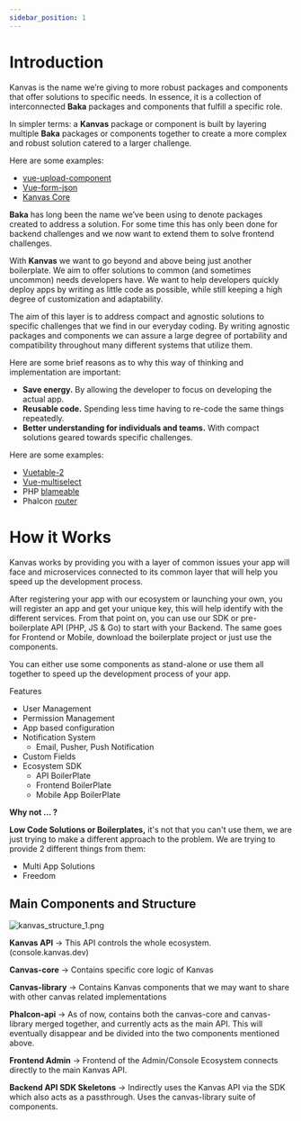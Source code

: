 ```yaml
---
sidebar_position: 1
---
```


# Introduction

Kanvas is the name we’re giving to more robust packages and components that offer solutions to specific needs. In essence, it is a collection of interconnected **Baka** packages and components that fulfill a specific role.

In simpler terms: a **Kanvas** package or component is built by layering multiple **Baka** packages or components together to create a more complex and robust solution catered to a larger challenge.

Here are some examples:

*   [vue-upload-component](https://github.com/lian-yue/vue-upload-component)
*   [Vue-form-json](https://github.com/14nrv/vue-form-json)
*   [Kanvas Core](https://github.com/bakaphp/canvas-core)

**Baka** has long been the name we’ve been using to denote packages created to address a solution. For some time this has only been done for backend challenges and we now want to extend them to solve frontend challenges.

With **Kanvas** we want to go beyond and above being just another boilerplate. We aim to offer solutions to common (and sometimes uncommon) needs developers have. We want to help developers quickly deploy apps by writing as little code as possible, while still keeping a high degree of customization and adaptability.

The aim of this layer is to address compact and agnostic solutions to specific challenges that we find in our everyday coding. By writing agnostic packages and components we can assure a large degree of portability and compatibility throughout many different systems that utilize them.

Here are some brief reasons as to why this way of thinking and implementation are important:

*   **Save energy.** By allowing the developer to focus on developing the actual app.
*   **Reusable code.** Spending less time having to re-code the same things repeatedly.
*   **Better understanding for individuals and teams.** With compact solutions geared towards specific challenges.

Here are some examples:

*   [Vuetable-2](https://github.com/ratiw/vuetable-2)
*   [Vue-multiselect](https://github.com/shentao/vue-multiselect)
*   PHP [blameable](https://github.com/bakaphp/blameable)
*   Phalcon [router](https://github.com/bakaphp/router)

# **How it Works**

Kanvas works by providing you with a layer of common issues your app will face and microservices  connected to its common layer that will help you speed up the development process.

After registering your app with our ecosystem or launching your own, you will register an app and get your unique key, this will help identify with the different services. From that point on, you can use our SDK or pre-boilerplate API (PHP, JS & Go) to start with your Backend. The same goes for Frontend or Mobile, download the boilerplate project or just use the components.

You can either use some components as stand-alone or use them all together to speed up the development process of your app.

Features
*   User Management
*   Permission Management 
*   App based configuration
*   Notification System
    *   Email, Pusher, Push Notification
*   Custom Fields
*   Ecosystem SDK
    *   API BoilerPlate
    *   Frontend BoilerPlate
    *   Mobile App BoilerPlate

**Why not … ?**

**Low Code Solutions or Boilerplates,** it's not that you can't use them, we are just trying to make a different approach to the problem. We are trying to provide 2 different things from them:

*   Multi App Solutions 
*   Freedom

## **Main Components and Structure**

![kanvas_structure_1.png](/kanvas_structure_1.png)

**Kanvas API** → This API controls the whole ecosystem. (console.kanvas.dev)

**Canvas-core** → Contains specific core logic of Kanvas

**Canvas-library** → Contains Kanvas  components that we may want to share with other canvas related implementations

**Phalcon-api** → As of now, contains both the canvas-core and canvas-library merged together, and currently acts as the main API. This will eventually disappear and be divided into the two components mentioned above.

**Frontend Admin** → Frontend of the Admin/Console Ecosystem connects directly to the main Kanvas API.

**Backend API SDK Skeletons** → Indirectly uses the Kanvas API via the SDK which also acts as a passthrough. Uses the canvas-library suite of components.